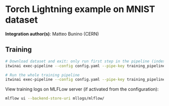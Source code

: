# Torch Lightning example on MNIST dataset

**Integration author(s)**: Matteo Bunino (CERN)

## Training

```bash
# Download dataset and exit: only run first step in the pipeline (index=0)
itwinai exec-pipeline --config config.yaml --pipe-key training_pipeline --steps 0

# Run the whole training pipeline
itwinai exec-pipeline --config config.yaml --pipe-key training_pipeline 
```

View training logs on MLFLow server (if activated from the configuration):

```bash
mlflow ui --backend-store-uri mllogs/mlflow/
```
